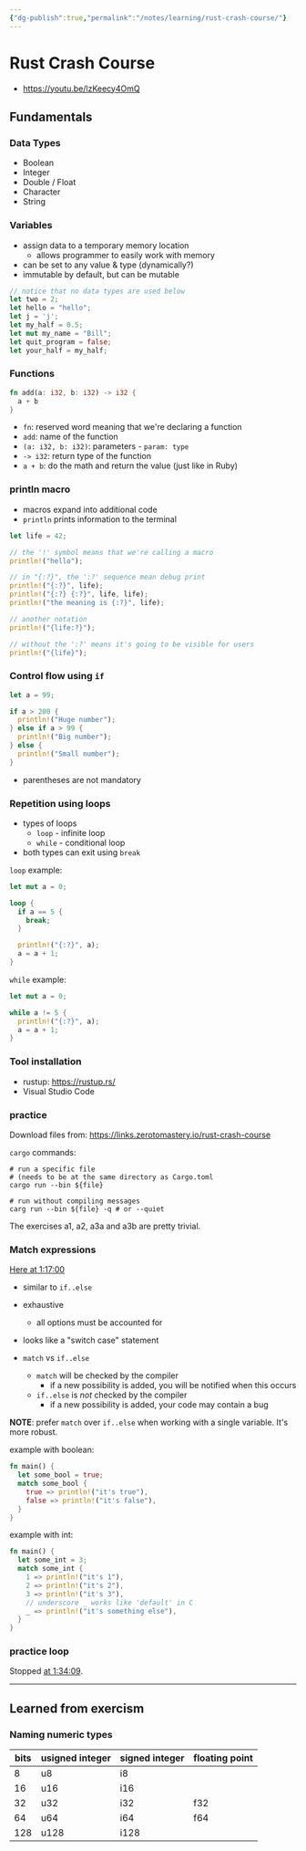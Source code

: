 ```yaml
---
{"dg-publish":true,"permalink":"/notes/learning/rust-crash-course/"}
---
```


# Rust Crash Course

- <https://youtu.be/lzKeecy4OmQ>

## Fundamentals

### Data Types

- Boolean
- Integer
- Double / Float
- Character
- String

### Variables

- assign data to a temporary memory location
    - allows programmer to easily work with memory
- can be set to any value & type (dynamically?)
- immutable by default, but can be mutable

```rust
// notice that no data types are used below
let two = 2;
let hello = "hello";
let j = 'j';
let my_half = 0.5;
let mut my_name = "Bill";
let quit_program = false;
let your_half = my_half;
```


### Functions

```rust
fn add(a: i32, b: i32) -> i32 {
  a + b
}
```

- `fn`: reserved word meaning that we're declaring a function
- `add`: name of the function
- `(a: i32, b: i32)`: parameters - `param: type`
- `-> i32`: return type of the function
- `a + b`: do the math and return the value (just like in Ruby)


### println macro

- macros expand into additional code
- `println` prints information to the terminal

```rust
let life = 42;

// the '!' symbol means that we're calling a macro
println!("hello");

// in "{:?}", the ':?' sequence mean debug print
println!("{:?}", life);
println!("{:?} {:?}", life, life);
println!("the meaning is {:?}", life);

// another notation
println!("{life:?}");

// without the ':?' means it's going to be visible for users
println!("{life}");
```


### Control flow using `if`

```rust
let a = 99;

if a > 200 {
  println!("Huge number");
} else if a > 99 {
  println!("Big number");
} else {
  println!("Small number");
}
```

- parentheses are not mandatory


### Repetition using loops

- types of loops
    - `loop` - infinite loop
    - `while` - conditional loop
 - both types can exit using `break` 

`loop` example:
```rust
let mut a = 0;

loop {
  if a == 5 {
    break;
  }

  println!("{:?}", a);
  a = a + 1;
}
```

`while` example:
```rust
let mut a = 0;

while a != 5 {
  println!("{:?}", a);
  a = a + 1;
}
```


### Tool installation

- rustup: <https://rustup.rs/>
- Visual Studio Code


### practice

Download files from: <https://links.zerotomastery.io/rust-crash-course>

`cargo` commands:

```shell
# run a specific file
# (needs to be at the same directory as Cargo.toml
cargo run --bin ${file}

# run without compiling messages
carg run --bin ${file} -q # or --quiet
```

The exercises a1, a2, a3a and a3b are pretty trivial.

### Match expressions

[Here at 1:17:00](https://youtu.be/lzKeecy4OmQ?t=4620)

- similar to `if..else`
- exhaustive
    - all options must be accounted for
- looks like a "switch case" statement

- `match` vs `if..else`
    - `match` will be checked by the compiler
        - if a new possibility is added, you will be notified when this occurs
    - `if..else` is *not* checked by the compiler
        - if a new possibility is added, your code may contain a bug

**NOTE**: prefer `match` over `if..else` when working with a single variable. It's more robust.

example with boolean:
```rust
fn main() {
  let some_bool = true;
  match some_bool {
    true => println!("it's true"),
    false => println!("it's false"),
  }
}
```

example with int:
```rust
fn main() {
  let some_int = 3;
  match some_int {
    1 => println!("it's 1"),
    2 => println!("it's 2"),
    3 => println!("it's 3"),
    // underscore _ works like 'default' in C
    _ => println!("it's something else"),
  }
}
```


### practice loop

Stopped [at 1:34:09](https://youtu.be/lzKeecy4OmQ?t=5649).


---

## Learned from exercism

### Naming numeric types

| bits | usigned integer | signed integer | floating point |
| ---- | --------------- | -------------- | -------------- |
| 8    | u8              | i8             |                |
| 16   | u16             | i16            |                |
| 32   | u32             | i32            | f32            |
| 64   | u64             | i64            | f64            |
| 128  | u128            | i128           |                |

